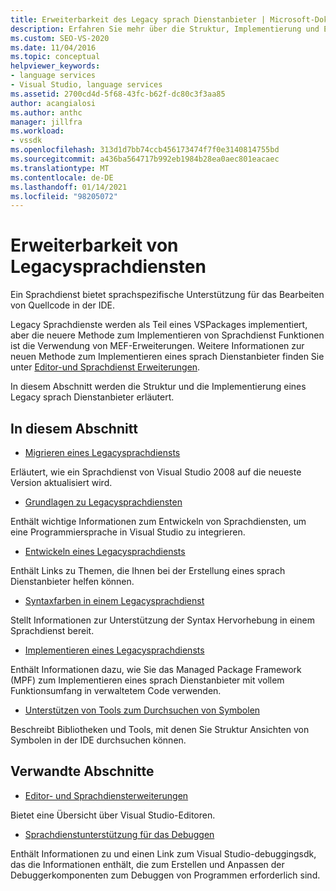 ```yaml
---
title: Erweiterbarkeit des Legacy sprach Dienstanbieter | Microsoft-Dokumentation
description: Erfahren Sie mehr über die Struktur, Implementierung und Erweiterbarkeit von Legacy Sprachdiensten in Visual Studio.
ms.custom: SEO-VS-2020
ms.date: 11/04/2016
ms.topic: conceptual
helpviewer_keywords:
- language services
- Visual Studio, language services
ms.assetid: 2700cd4d-5f68-43fc-b62f-dc80c3f3aa85
author: acangialosi
ms.author: anthc
manager: jillfra
ms.workload:
- vssdk
ms.openlocfilehash: 313d1d7bb74ccb456173474f7f0e3140814755bd
ms.sourcegitcommit: a436ba564717b992eb1984b28ea0aec801eacaec
ms.translationtype: MT
ms.contentlocale: de-DE
ms.lasthandoff: 01/14/2021
ms.locfileid: "98205072"
---
```

# <a name="legacy-language-service-extensibility"></a>Erweiterbarkeit von Legacysprachdiensten
Ein Sprachdienst bietet sprachspezifische Unterstützung für das Bearbeiten von Quellcode in der IDE.

 Legacy Sprachdienste werden als Teil eines VSPackages implementiert, aber die neuere Methode zum Implementieren von Sprachdienst Funktionen ist die Verwendung von MEF-Erweiterungen. Weitere Informationen zur neuen Methode zum Implementieren eines sprach Dienstanbieter finden Sie unter [Editor-und Sprachdienst Erweiterungen](../../extensibility/editor-and-language-service-extensions.md).

 In diesem Abschnitt werden die Struktur und die Implementierung eines Legacy sprach Dienstanbieter erläutert.

## <a name="in-this-section"></a>In diesem Abschnitt
- [Migrieren eines Legacysprachdiensts](../../extensibility/internals/migrating-a-legacy-language-service.md)

 Erläutert, wie ein Sprachdienst von Visual Studio 2008 auf die neueste Version aktualisiert wird.

- [Grundlagen zu Legacysprachdiensten](../../extensibility/internals/legacy-language-service-essentials.md)

 Enthält wichtige Informationen zum Entwickeln von Sprachdiensten, um eine Programmiersprache in Visual Studio zu integrieren.

- [Entwickeln eines Legacysprachdiensts](../../extensibility/internals/developing-a-legacy-language-service.md)

 Enthält Links zu Themen, die Ihnen bei der Erstellung eines sprach Dienstanbieter helfen können.

- [Syntaxfarben in einem Legacysprachdienst](../../extensibility/internals/syntax-coloring-in-a-legacy-language-service.md)

 Stellt Informationen zur Unterstützung der Syntax Hervorhebung in einem Sprachdienst bereit.

- [Implementieren eines Legacysprachdiensts](../../extensibility/internals/implementing-a-legacy-language-service1.md)

 Enthält Informationen dazu, wie Sie das Managed Package Framework (MPF) zum Implementieren eines sprach Dienstanbieter mit vollem Funktionsumfang in verwaltetem Code verwenden.

- [Unterstützen von Tools zum Durchsuchen von Symbolen](../../extensibility/internals/supporting-symbol-browsing-tools.md)

 Beschreibt Bibliotheken und Tools, mit denen Sie Struktur Ansichten von Symbolen in der IDE durchsuchen können.

## <a name="related-sections"></a>Verwandte Abschnitte
- [Editor- und Sprachdiensterweiterungen](../../extensibility/editor-and-language-service-extensions.md)

 Bietet eine Übersicht über Visual Studio-Editoren.

- [Sprachdienstunterstützung für das Debuggen](../../extensibility/internals/language-service-support-for-debugging.md)

 Enthält Informationen zu und einen Link zum Visual Studio-debuggingsdk, das die Informationen enthält, die zum Erstellen und Anpassen der Debuggerkomponenten zum Debuggen von Programmen erforderlich sind.
